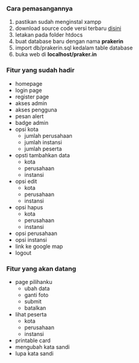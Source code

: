 ### Cara pemasangannya
1. pastikan sudah menginstal xampp
2. download source code versi terbaru <a href="https://github.com/sachnun/praker.in/releases">disini</a>
3. letakan pada folder htdocs
4. buat database baru dengan nama <b>prakerin</b>
5. import db/prakerin.sql kedalam table database
6. buka web di <b>localhost/praker.in</b>

### Fitur yang sudah hadir

- homepage
- login page
- register page
- akses admin
- akses pengguna
- pesan alert
- badge admin
- opsi kota
	- jumlah perusahaan 
	- jumlah instansi
	- jumlah peserta
- opsti tambahkan data
	- kota
	- perusahaan
	- instansi
- opsi edit
	- kota
	- perusahaan
	- instansi
- opsi hapus
	- kota
	- perusahaan
	- instansi
- opsi perusahaan
- opsi instansi
- link ke google map
- logout


### Fitur yang akan datang


- page pilihanku
	- ubah data
	- ganti foto
	- submit
	- batalkan
- lihat peserta
	- kota
	- perusahaan
	- instansi
- printable card
- mengubah kata sandi
- lupa kata sandi
